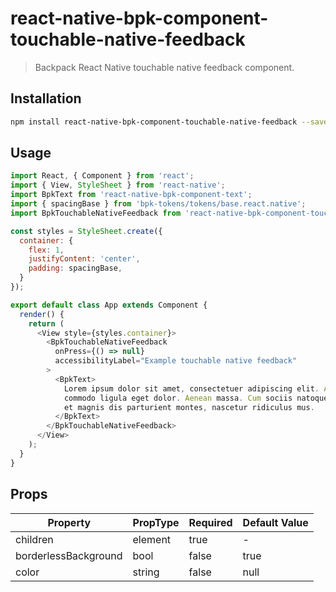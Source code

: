 # react-native-bpk-component-touchable-native-feedback

> Backpack React Native touchable native feedback component.

## Installation

```sh
npm install react-native-bpk-component-touchable-native-feedback --save-dev
```

## Usage

```js
import React, { Component } from 'react';
import { View, StyleSheet } from 'react-native';
import BpkText from 'react-native-bpk-component-text';
import { spacingBase } from 'bpk-tokens/tokens/base.react.native';
import BpkTouchableNativeFeedback from 'react-native-bpk-component-touchable-native-feedback';

const styles = StyleSheet.create({
  container: {
    flex: 1,
    justifyContent: 'center',
    padding: spacingBase,
  }
});

export default class App extends Component {
  render() {
    return (
      <View style={styles.container}>
        <BpkTouchableNativeFeedback
          onPress={() => null}
          accessibilityLabel="Example touchable native feedback"
        >
          <BpkText>
            Lorem ipsum dolor sit amet, consectetuer adipiscing elit. Aenean
            commodo ligula eget dolor. Aenean massa. Cum sociis natoque penatibus
            et magnis dis parturient montes, nascetur ridiculus mus.
          </BpkText>
        </BpkTouchableNativeFeedback>
      </View>
    );
  }
}
```

## Props

| Property             | PropType | Required | Default Value |
| -------------------- | -------- | -------- | ------------- |
| children             | element  | true     | -             |
| borderlessBackground | bool     | false    | true          |
| color                | string   | false    | null          |

